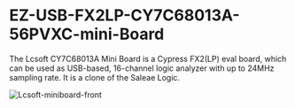 # EZ-USB-FX2LP-CY7C68013A-56PVXC-mini-Board
The Lcsoft CY7C68013A Mini Board is a Cypress FX2(LP) eval board, which can be used as USB-based, 16-channel logic analyzer with up to 24MHz sampling rate.  It is a clone of the Saleae Logic.

![Lcsoft-miniboard-front](https://github.com/user-attachments/assets/7731f80d-215a-4526-9310-55ef810fad22)
